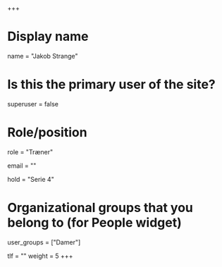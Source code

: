 +++
# Display name
name = "Jakob Strange"

# Is this the primary user of the site?
superuser = false

# Role/position
role = "Træner"

email = ""

hold = "Serie 4"

# Organizational groups that you belong to (for People widget)
user_groups = ["Damer"]

tlf = ""
weight = 5
+++
